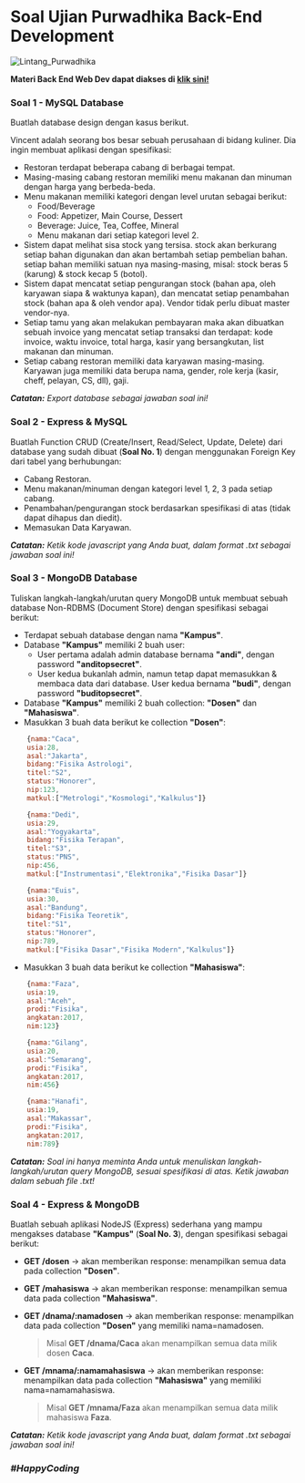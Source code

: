 # Soal Ujian Purwadhika Back-End Development

![Lintang_Purwadhika](https://static.wixstatic.com/media/2e6af2_f69a4271c3534ae1869a7ed63e278b2b~mv2.png/v1/fill/w_246,h_39,al_c,usm_0.66_1.00_0.01/2e6af2_f69a4271c3534ae1869a7ed63e278b2b~mv2.png)

**Materi Back End Web Dev dapat diakses di [klik sini!](https://github.com/LintangWisesa/Purwadhika-JC04-03_BackEndWeb)**

### **Soal 1 - MySQL Database**

Buatlah database design dengan kasus berikut.

Vincent adalah seorang bos besar sebuah perusahaan di bidang kuliner. Dia ingin membuat aplikasi dengan spesifikasi:
- Restoran terdapat beberapa cabang di berbagai tempat.
- Masing-masing cabang restoran memiliki menu makanan dan minuman dengan harga yang berbeda-beda.
- Menu makanan memiliki kategori dengan level urutan sebagai berikut:
  - Food/Beverage
  - Food: Appetizer, Main Course, Dessert
  - Beverage: Juice, Tea, Coffee, Mineral
  - Menu makanan dari setiap kategori level 2.
- Sistem dapat melihat sisa stock yang tersisa. stock akan berkurang setiap bahan digunakan dan akan bertambah setiap pembelian bahan. setiap bahan memiliki satuan nya masing-masing, misal: stock beras 5 (karung) & stock kecap 5 (botol).
- Sistem dapat mencatat setiap pengurangan stock (bahan apa, oleh karyawan siapa & waktunya kapan), dan mencatat setiap penambahan stock (bahan apa & oleh vendor apa). Vendor tidak perlu dibuat master vendor-nya.
- Setiap tamu yang akan melakukan pembayaran maka akan dibuatkan sebuah invoice yang mencatat setiap transaksi dan terdapat: kode invoice, waktu invoice, total harga, kasir yang bersangkutan, list makanan dan minuman.
- Setiap cabang restoran memiliki data karyawan masing-masing. Karyawan juga memiliki data berupa nama, gender, role kerja (kasir, cheff, pelayan, CS, dll), gaji.

**_Catatan:_** _Export database sebagai jawaban soal ini!_

### **Soal 2 - Express & MySQL**

Buatlah Function CRUD (Create/Insert, Read/Select, Update, Delete) dari database yang sudah dibuat (**Soal No. 1**) dengan menggunakan Foreign Key dari tabel yang berhubungan:
- Cabang Restoran.
- Menu makanan/minuman dengan kategori level 1, 2, 3 pada setiap cabang.
- Penambahan/pengurangan stock berdasarkan spesifikasi di atas (tidak dapat dihapus dan diedit).
- Memasukan Data Karyawan.

_**Catatan:**_ _Ketik kode javascript yang Anda buat, dalam format .txt sebagai jawaban soal ini!_

### **Soal 3 - MongoDB Database**

Tuliskan langkah-langkah/urutan query MongoDB untuk membuat sebuah database Non-RDBMS (Document Store) dengan spesifikasi sebagai berikut:
- Terdapat sebuah database dengan nama __"Kampus"__.
- Database __"Kampus"__ memiliki 2 buah user:
  - User pertama adalah admin database bernama __"andi"__, dengan password __"anditopsecret"__. 
  - User kedua bukanlah admin, namun tetap dapat memasukkan & membaca data dari database. User kedua bernama __"budi"__, dengan password __"buditopsecret"__.
- Database __"Kampus"__ memiliki 2 buah collection: __"Dosen"__ dan __"Mahasiswa"__.
- Masukkan 3 buah data berikut ke collection __"Dosen"__:

```javascript
    {nama:"Caca",
    usia:28,
    asal:"Jakarta",
    bidang:"Fisika Astrologi",
    titel:"S2",
    status:"Honorer",
    nip:123,
    matkul:["Metrologi","Kosmologi","Kalkulus"]}

    {nama:"Dedi",
    usia:29,
    asal:"Yogyakarta",
    bidang:"Fisika Terapan",
    titel:"S3",
    status:"PNS",
    nip:456,
    matkul:["Instrumentasi","Elektronika","Fisika Dasar"]}

    {nama:"Euis",
    usia:30,
    asal:"Bandung",
    bidang:"Fisika Teoretik",
    titel:"S1",
    status:"Honorer",
    nip:789,
    matkul:["Fisika Dasar","Fisika Modern","Kalkulus"]}
```

- Masukkan 3 buah data berikut ke collection __"Mahasiswa"__:

```javascript
    {nama:"Faza",
    usia:19,
    asal:"Aceh",
    prodi:"Fisika",
    angkatan:2017,
    nim:123}

    {nama:"Gilang",
    usia:20,
    asal:"Semarang",
    prodi:"Fisika",
    angkatan:2017,
    nim:456}

    {nama:"Hanafi",
    usia:19,
    asal:"Makassar",
    prodi:"Fisika",
    angkatan:2017,
    nim:789}
```

_**Catatan:**_ _Soal ini hanya meminta Anda untuk menuliskan langkah-langkah/urutan query MongoDB, sesuai spesifikasi di atas. Ketik jawaban dalam sebuah file .txt!_

### **Soal 4 - Express & MongoDB**

Buatlah sebuah aplikasi NodeJS (Express) sederhana yang mampu mengakses database __"Kampus"__ (**Soal No. 3**), dengan spesifikasi sebagai berikut:

- __GET /dosen__ &rarr; akan memberikan response: menampilkan semua data pada collection __"Dosen"__.

- **GET /mahasiswa** &rarr; akan memberikan response: menampilkan semua data pada collection **"Mahasiswa"**.

- __GET /dnama/:namadosen__ &rarr; akan memberikan response: menampilkan data pada collection __"Dosen"__ yang memiliki nama=namadosen. 
  > Misal __GET /dnama/Caca__ akan menampilkan semua data milik dosen __Caca__. 

- **GET /mnama/:namamahasiswa** &rarr; akan memberikan response: menampilkan data pada collection **"Mahasiswa"** yang memiliki nama=namamahasiswa. 
  > Misal **GET /mnama/Faza** akan menampilkan semua data milik mahasiswa **Faza**.

_**Catatan:**_ _Ketik kode javascript yang Anda buat, dalam format .txt sebagai jawaban soal ini!_

### *__#HappyCoding__*
